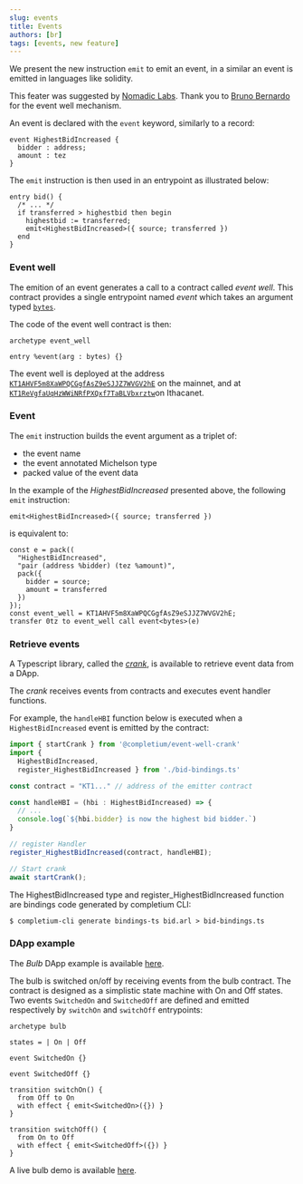 ```yaml
---
slug: events
title: Events
authors: [br]
tags: [events, new feature]
---
```


We present the new instruction `emit` to emit an event, in a similar an event is emitted in languages like solidity.

This feater was suggested by [Nomadic Labs](https://www.nomadic-labs.com/). Thank you to [Bruno Bernardo](https://www.linkedin.com/in/brunobernardo/) for the event well mechanism.

An event is declared with the `event` keyword, similarly to a record:
```archetype
event HighestBidIncreased {
  bidder : address;
  amount : tez
}
```
<!--truncate-->

The `emit` instruction is then used in an entrypoint as illustrated below:
```archetype
entry bid() {
  /* ... */
  if transferred > highestbid then begin
    highestbid := transferred;
    emit<HighestBidIncreased>({ source; transferred })
  end
}
```

### Event well

The emition of an event generates a call to a contract called *event well*. This contract provides a single entrypoint named *event* which takes an argument typed [`bytes`](/docs/reference/types#bytes).

The code of the event well contract is then:
```archetype
archetype event_well

entry %event(arg : bytes) {}
```

The event well is deployed at the address [`KT1AHVF5m8XaWPQCGgfAsZ9eSJJZ7WVGV2hE`](https://better-call.dev/ithacanet/KT1AHVF5m8XaWPQCGgfAsZ9eSJJZ7WVGV2hE/operations) on the mainnet, and at [`KT1ReVgfaUqHzWWiNRfPXQxf7TaBLVbxrztw`](https://better-call.dev/ithacanet/KT1ReVgfaUqHzWWiNRfPXQxf7TaBLVbxrztw/operations)on Ithacanet.

### Event

The `emit` instruction builds the event argument as a triplet of:
* the event name
* the event annotated Michelson type
* packed value of the event data

In the example of the *HighestBidIncreased* presented above, the following `emit` instruction:
```archetype
emit<HighestBidIncreased>({ source; transferred })
```

is equivalent to:
```archetype
const e = pack((
  "HighestBidIncreased",
  "pair (address %bidder) (tez %amount)",
  pack({
    bidder = source;
    amount = transferred
  })
});
const event_well = KT1AHVF5m8XaWPQCGgfAsZ9eSJJZ7WVGV2hE;
transfer 0tz to event_well call event<bytes>(e)
```

### Retrieve events

A Typescript library, called the [*crank*](https://www.npmjs.com/package/@completium/event-well-crank), is available to retrieve event data from a DApp.

The *crank* receives events from contracts and executes event handler functions.

For example, the `handleHBI` function below is executed when a `HighestBidIncreased` event is emitted by the contract:

```js
import { startCrank } from '@completium/event-well-crank'
import {
  HighestBidIncreased,
  register_HighestBidIncreased } from './bid-bindings.ts'

const contract = "KT1..." // address of the emitter contract

const handleHBI = (hbi : HighestBidIncreased) => {
  // ...
  console.log(`${hbi.bidder} is now the highest bid bidder.`)
}

// register Handler
register_HighestBidIncreased(contract, handleHBI);

// Start crank
await startCrank();
```
The HighestBidIncreased type and register_HighestBidIncreased function are bindings code generated by completium CLI:

```
$ completium-cli generate bindings-ts bid.arl > bid-bindings.ts
```

### DApp example

The *Bulb* DApp example is available [here](https://github.com/completium/bulb-event-demo).

The bulb is switched on/off by receiving events from the bulb contract. The contract is designed as a simplistic state machine with On and Off states. Two events `SwitchedOn` and `SwitchedOff` are defined and emitted respectively by `switchOn` and `switchOff` entrypoints:

```archetype
archetype bulb

states = | On | Off

event SwitchedOn {}

event SwitchedOff {}

transition switchOn() {
  from Off to On
  with effect { emit<SwitchedOn>({}) }
}

transition switchOff() {
  from On to Off
  with effect { emit<SwitchedOff>({}) }
}
```

A live bulb demo is available [here](https://completium.github.io/bulb-event-demo/).